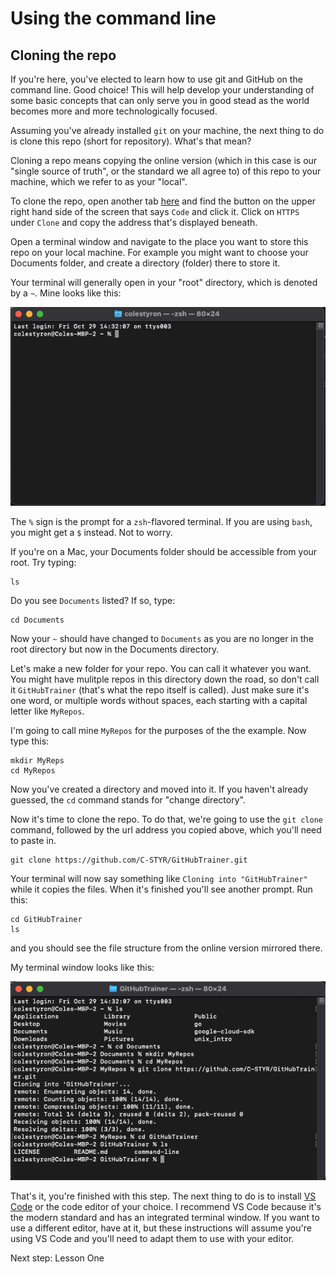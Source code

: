 # Using the command line

## Cloning the repo

If you're here, you've elected to learn how to use git and GitHub on the command line. Good choice! This will help develop your understanding of some basic concepts that can only serve you in good stead as the world becomes more and more technologically focused.

Assuming you've already installed `git` on your machine, the next thing to do is clone this repo (short for repository). What's that mean? 

Cloning a repo means copying the online version (which in this case is our "single source of truth", or the standard we all agree to) of this repo to your machine, which we refer to as your "local".

To clone the repo, open another tab [here](https://github.com/C-STYR/GitHubTrainer) and find the button on the upper right hand side of the screen that says `Code` and click it. Click on `HTTPS` under `Clone` and copy the address that's displayed beneath.

Open a terminal window and navigate to the place you want to store this repo on your local machine. For example you might want to choose your Documents folder, and create a directory (folder) there to store it. 

Your terminal will generally open in your "root" directory, which is denoted by a `~`.  Mine looks like this:

![terminal](../assets/terminal.png)

The `%` sign is the prompt for a `zsh`-flavored terminal.  If you are using `bash`, you might get a `$` instead. Not to worry. 

If you're on a Mac, your Documents folder should be accessible from your root. Try typing:

```
ls
```

Do you see `Documents` listed? If so, type:

```
cd Documents
```
Now your `~` should have changed to `Documents` as you are no longer in the root directory but now in the Documents directory.

Let's make a new folder for your repo. You can call it whatever you want.  You might have mulitple repos in this directory down the road, so don't call it `GitHubTrainer` (that's what the repo itself is called). Just make sure it's one word, or multiple words without spaces, each starting with a capital letter like `MyRepos`.

I'm going to call mine `MyRepos` for the purposes of the the example. Now type this:
```
mkdir MyReps
cd MyRepos
```
Now you've created a directory and moved into it.  If you haven't already guessed, the `cd` command stands for "change directory".

Now it's time to clone the repo.  To do that, we're going to use the `git clone` command, followed by the url address you copied above, which you'll need to paste in.
```
git clone https://github.com/C-STYR/GitHubTrainer.git
```
Your terminal will now say something like `Cloning into "GitHubTrainer"` while it copies the files.  When it's finished you'll see another prompt. Run this:
```
cd GitHubTrainer
ls
```
and you should see the file structure from the online version mirrored there.

My terminal window looks like this: 

![terminal-complete](../assets/terminal-complete.png)

That's it, you're finished with this step. The next thing to do is to install [VS Code](https://code.visualstudio.com/) or the code editor of your choice. I recommend VS Code because it's the modern standard and has an integrated terminal window. If you want to use a different editor, have at it, but these instructions will assume you're using VS Code and you'll need to adapt them to use with your editor. 

Next step: Lesson One